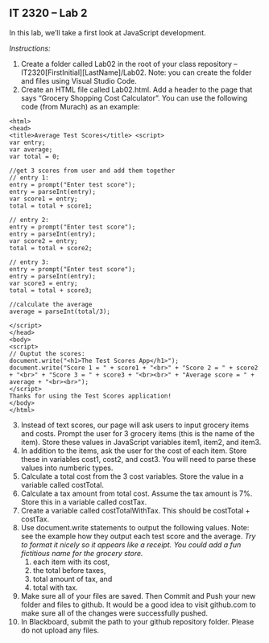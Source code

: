## IT 2320 – Lab 2

In this lab, we’ll take a first look at JavaScript development.  

*Instructions:*  
1.	Create a folder called Lab02 in the root of your class repository – IT2320[FirstInitial][LastName]/Lab02.  Note: you can create the folder and files using Visual Studio Code.  
2.	Create an HTML file called Lab02.html. Add a header to the page that says “Grocery Shopping Cost Calculator”. You can use the following code (from Murach) as an example:
```
<html>   
<head>    
<title>Average Test Scores</title> <script>  
var entry;   
var average;   
var total = 0;  

//get 3 scores from user and add them together 
// entry 1:  
entry = prompt("Enter test score");   
entry = parseInt(entry);   
var score1 = entry;   
total = total + score1;  

// entry 2:  
entry = prompt("Enter test score");   
entry = parseInt(entry);   
var score2 = entry;    
total = total + score2;  

// entry 3:  
entry = prompt("Enter test score");   
entry = parseInt(entry);   
var score3 = entry;   
total = total + score3;   

//calculate the average   
average = parseInt(total/3);  
  
</script>  
</head>   
<body>   
<script>  
// Ouptut the scores:  
document.write("<h1>The Test Scores App</h1>");  
document.write("Score 1 = " + score1 + "<br>" + "Score 2 = " + score2 + "<br>" + "Score 3 = " + score3 + "<br><br>" + "Average score = " + average + "<br><br>");  
</script>   
Thanks for using the Test Scores application!  
</body>   
</html>    
```   
3. Instead of text scores, our page will ask users to input grocery items and costs. Prompt the user for 3 grocery items (this is the name of the item). Store these values in JavaScript variables item1, item2, and item3.   
4. In addition to the items, ask the user for the cost of each item. Store these in variables cost1, cost2, and cost3. You will need to parse these values into numberic types.   
5. Calculate a total cost from the 3 cost variables. Store the value in a variable called costTotal. 
6. Calculate a tax amount from total cost. Assume the tax amount is 7%. Store this in a variable called costTax.
7. Create a variable called costTotalWithTax. This should be costTotal + costTax.
8. Use document.write statements to output the following values. Note: see the example how they output each test score and the average. *Try to format it nicely so it appears like a receipt. You could add a fun fictitious name for the grocery store.*     
    1. each item with its cost,  
    2. the total before taxes,   
    3. total amount of tax, and   
    4. total with tax.   
9. Make sure all of your files are saved. Then Commit and Push your new folder and files to github. It would be a good idea to visit github.com to make sure all of the changes were successfully pushed.
10.	In Blackboard, submit the path to your github repository folder.  Please do not upload any files.


